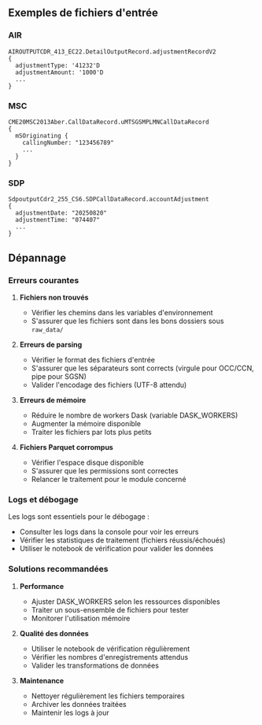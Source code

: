 ## Exemples de fichiers d'entrée

### AIR
```plaintext
AIROUTPUTCDR_413_EC22.DetailOutputRecord.adjustmentRecordV2
{
  adjustmentType: '41232'D
  adjustmentAmount: '1000'D
  ...
}
```

### MSC
```plaintext
CME20MSC2013Aber.CallDataRecord.uMTSGSMPLMNCallDataRecord
{
  mSOriginating {
    callingNumber: "123456789"
    ...
  }
}
```

### SDP
```plaintext
SdpoutputCdr2_255_CS6.SDPCallDataRecord.accountAdjustment
{
  adjustmentDate: "20250820"
  adjustmentTime: "074407"
  ...
}
```

## Dépannage

### Erreurs courantes

1. **Fichiers non trouvés**
   - Vérifier les chemins dans les variables d'environnement
   - S'assurer que les fichiers sont dans les bons dossiers sous `raw_data/`

2. **Erreurs de parsing**
   - Vérifier le format des fichiers d'entrée
   - S'assurer que les séparateurs sont corrects (virgule pour OCC/CCN, pipe pour SGSN)
   - Valider l'encodage des fichiers (UTF-8 attendu)

3. **Erreurs de mémoire**
   - Réduire le nombre de workers Dask (variable DASK_WORKERS)
   - Augmenter la mémoire disponible
   - Traiter les fichiers par lots plus petits

4. **Fichiers Parquet corrompus**
   - Vérifier l'espace disque disponible
   - S'assurer que les permissions sont correctes
   - Relancer le traitement pour le module concerné

### Logs et débogage

Les logs sont essentiels pour le débogage :
- Consulter les logs dans la console pour voir les erreurs
- Vérifier les statistiques de traitement (fichiers réussis/échoués)
- Utiliser le notebook de vérification pour valider les données

### Solutions recommandées

1. **Performance**
   - Ajuster DASK_WORKERS selon les ressources disponibles
   - Traiter un sous-ensemble de fichiers pour tester
   - Monitorer l'utilisation mémoire

2. **Qualité des données**
   - Utiliser le notebook de vérification régulièrement
   - Vérifier les nombres d'enregistrements attendus
   - Valider les transformations de données

3. **Maintenance**
   - Nettoyer régulièrement les fichiers temporaires
   - Archiver les données traitées
   - Maintenir les logs à jour
